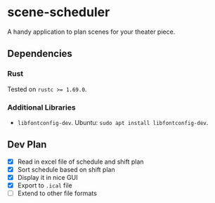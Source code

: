 # scene-scheduler

A handy application to plan scenes for your theater piece.

## Dependencies

### Rust

Tested on `rustc >= 1.69.0`.

### Additional Libraries

- `libfontconfig-dev`. Ubuntu: `sudo apt install libfontconfig-dev`.

## Dev Plan

- [x] Read in excel file of schedule and shift plan
- [x] Sort schedule based on shift plan
- [x] Display it in nice GUI
- [x] Export to `.ical` file
- [ ] Extend to other file formats
